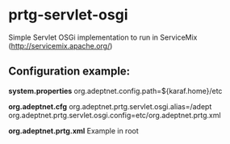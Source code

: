prtg-servlet-osgi
=================

Simple Servlet OSGi implementation to run in ServiceMix (http://servicemix.apache.org/)


Configuration example:
----------------------

**system.properties**
org.adeptnet.config.path=${karaf.home}/etc

**org.adeptnet.cfg**
org.adeptnet.prtg.servlet.osgi.alias=/adept
org.adeptnet.prtg.servlet.osgi.config=etc/org.adeptnet.prtg.xml

**org.adeptnet.prtg.xml**
Example in root